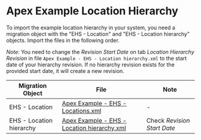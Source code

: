 # Apex Example Location Hierarchy

To import the example location hierarchy in your system, you need a migration object with the "EHS - Location" and "EHS - Location hierarchy" objects. Import the files in the following order.

*Note:* You need to change the *Revision Start Date* on tab *Location Hierarchy Revision* in file `Apex Example - EHS - Location hierarchy.xml` to the start date of your hierarchy revision. If no hierarchy revision exists for the provided start date, it will create a new revision.

Migration Object | File | Note
-|-|-
EHS - Location | [Apex Example - EHS - Locations.xml](./Apex%20Example%20-%20EHS%20-%20Locations.xml) | -
EHS - Location hierarchy | [Apex Example - EHS - Location hierarchy.xml](./Apex%20Example%20-%20EHS%20-%20Location%20hierarchy.xml) | Check *Revision Start Date*
